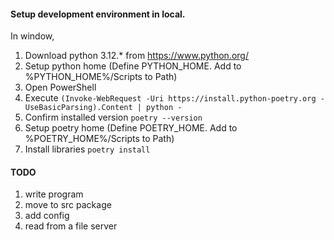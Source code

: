 #### Setup development environment in local.
In window, 
1. Download python 3.12.* from https://www.python.org/
2. Setup python home (Define PYTHON_HOME. Add to %PYTHON_HOME%/Scripts to Path)
3. Open PowerShell
4. Execute
`
(Invoke-WebRequest -Uri https://install.python-poetry.org -UseBasicParsing).Content | python -
`
5. Confirm installed version
`poetry --version`
6. Setup poetry home (Define POETRY_HOME. Add to %POETRY_HOME%/Scripts to Path)
7. Install libraries
`poetry install`


#### TODO
1. write program
2. move to src package
2. add config 
3. read from a file server